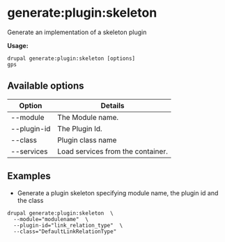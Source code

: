 # generate:plugin:skeleton
Generate an implementation of a skeleton plugin

**Usage:**
```
drupal generate:plugin:skeleton [options]
gps
```

## Available options
Option | Details
-------|-------------
--module | The Module name.
--plugin-id | The Plugin Id.
--class | Plugin class name
--services | Load services from the container.

## Examples
* Generate a plugin skeleton specifying module name, the plugin id and the class
```
drupal generate:plugin:skeleton  \
  --module="modulename"  \
  --plugin-id="link_relation_type"  \
  --class="DefaultLinkRelationType"
```
